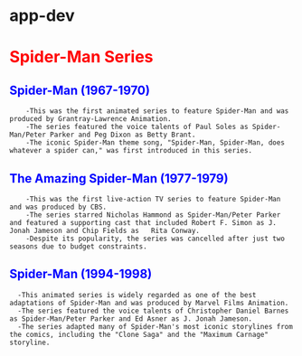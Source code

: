 # app-dev
   # <span style="color:red">Spider-Man Series</span>
   ## <span style="color:blue">Spider-Man (1967-1970)</span>
        -This was the first animated series to feature Spider-Man and was produced by Grantray-Lawrence Animation.
        -The series featured the voice talents of Paul Soles as Spider-Man/Peter Parker and Peg Dixon as Betty Brant.
        -The iconic Spider-Man theme song, "Spider-Man, Spider-Man, does whatever a spider can," was first introduced in this series.
  ## <span style="color:blue">The Amazing Spider-Man (1977-1979)</span>
        -This was the first live-action TV series to feature Spider-Man and was produced by CBS.
        -The series starred Nicholas Hammond as Spider-Man/Peter Parker and featured a supporting cast that included Robert F. Simon as J. Jonah Jameson and Chip Fields as   Rita Conway.
        -Despite its popularity, the series was cancelled after just two seasons due to budget constraints.
  ## <span style="color:blue">Spider-Man (1994-1998)</span>
      -This animated series is widely regarded as one of the best adaptations of Spider-Man and was produced by Marvel Films Animation.
      -The series featured the voice talents of Christopher Daniel Barnes as Spider-Man/Peter Parker and Ed Asner as J. Jonah Jameson.
      -The series adapted many of Spider-Man's most iconic storylines from the comics, including the "Clone Saga" and the "Maximum Carnage" storyline.

